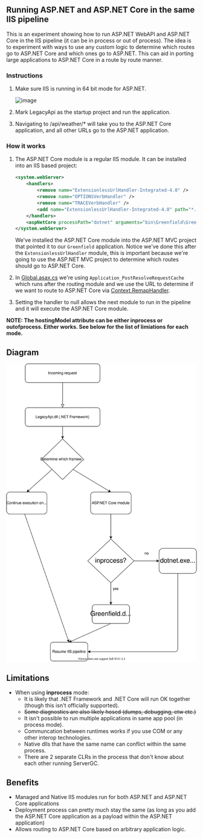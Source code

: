 ## Running ASP.NET and ASP.NET Core in the same IIS pipeline

This is an experiment showing how to run ASP.NET WebAPI and ASP.NET Core in the IIS pipeline (it can be in process or out of process). The idea is to experiment with ways to use any custom logic to determine which routes go to ASP.NET Core and which ones go to ASP.NET. This can aid in porting large applications to ASP.NET Core in a route by route manner.

### Instructions

1. Make sure IIS is running in 64 bit mode for ASP.NET.

    ![image](https://user-images.githubusercontent.com/95136/79828724-2df9e780-8356-11ea-9890-7e478c87b86d.png)

1. Mark LegacyApi as the startup project and run the application.
1. Navigating to /api/weather/* will take you to the ASP.NET Core application, and all other URLs go to the ASP.NET application.

### How it works

1. The ASP.NET Core module is a regular IIS module. It can be installed into an IIS based project:

    ```xml
    <system.webServer>
        <handlers>
            <remove name="ExtensionlessUrlHandler-Integrated-4.0" />
            <remove name="OPTIONSVerbHandler" />
            <remove name="TRACEVerbHandler" />
            <add name="ExtensionlessUrlHandler-Integrated-4.0" path="*." verb="*" type="System.Web.Handlers.TransferRequestHandler" modules="AspNetCoreModuleV2" preCondition="integratedMode,runtimeVersionv4.0" />
        </handlers>
        <aspNetCore processPath="dotnet" arguments="bin\Greenfield\Greenfield.dll" stdoutLogEnabled="false" stdoutLogFile=".\logs\stdout" hostingModel="outofprocess" />
    </system.webServer>
    ```

    We've installed the ASP.NET Core module into the ASP.NET MVC project that pointed it to our `Greenfield` application. Notice we've done this
    after the `ExtensionlessUrlHandler` module, this is important because we're going to use the ASP.NET MVC project to determine which routes should go to ASP.NET Core.

1. In [Global.asax.cs](LegacyApi/Global.asax.cs#L21-L34) we're using `Application_PostResolveRequestCache` which runs after the routing module and we use the URL to determine if we want to route to ASP.NET Core via [Context.RemapHandler](https://docs.microsoft.com/en-us/dotnet/api/system.web.httpcontext.remaphandler?view=netframework-4.8#System_Web_HttpContext_RemapHandler_System_Web_IHttpHandler_).
1. Setting the handler to null allows the next module to run in the pipeline and it will execute the ASP.NET Core module.

**NOTE: The hostingModel attribute can be either inprocess or outofprocess. Either works. See below for the list of limiations for each mode.**

## Diagram
<p align="center">
    <img src="diagram.svg" />
</p>

## Limitations

- When using **inprocess** mode: 
  - It is likely that .NET Framework and .NET Core will run OK together (though this isn't officially supported).
  - ~~Some diagnostics are also likely hosed (dumps, debugging, etw etc.)~~
  - It isn't possible to run multiple applications in same app pool (in process mode).
  - Communcation between runtimes works if you use COM or any other interop technologies.
  - Native dlls that have the same name can conflict within the same process.
  - There are 2 separate CLRs in the process that don't know about each other running ServerGC.

## Benefits
- Managed and Native IIS modules run for both ASP.NET and ASP.NET Core applications
- Deployment process can pretty much stay the same (as long as you add the ASP.NET Core application as a payload within the ASP.NET application)
- Allows routing to ASP.NET Core based on arbitrary application logic.
